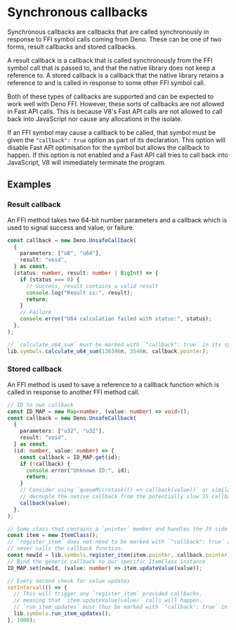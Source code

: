 # Synchronous callbacks

Synchronous callbacks are callbacks that are called synchronously in response to
FFI symbol calls coming from Deno. These can be one of two forms, result
callbacks and stored callbacks.

A result callback is a callback that is called synchronously from the FFI symbol
call that is passed to, and that the native library does not keep a reference
to. A stored callback is a callback that the native library retains a reference
to and is called in response to some other FFI symbol call.

Both of these types of callbacks are supported and can be expected to work well
with Deno FFI. However, these sorts of callbacks are not allowed in Fast API
calls. This is because V8's Fast API calls are not allowed to call back into
JavaScript nor cause any allocations in the isolate.

If an FFI symbol may cause a callback to be called, that symbol must be given
the `"callback": true` option as part of its declaration. This option will
disable Fast API optimisation for the symbol but allows the callback to happen.
If this option is not enabled and a Fast API call tries to call back into
JavaScript, V8 will immediately terminate the program.

## Examples

### Result callback

An FFI method takes two 64-bit number parameters and a callback which is used to
signal success and value, or failure.

```ts
const callback = new Deno.UnsafeCallback(
  {
    parameters: ["u8", "u64"],
    result: "void",
  } as const,
  (status: number, result: number | BigInt) => {
    if (status === 0) {
      // Success, result contains a valid result
      console.log("Result is:", result);
      return;
    }
    // Failure
    console.error("U64 calculation failed with status:", status);
  },
);

// `calculate_u64_sum` must be marked with `"callback": true` in its symbol definition.
lib.symbols.calculate_u64_sum(136346n, 3546n, callback.pointer);
```

### Stored callback

An FFI method is used to save a reference to a callback function which is called
in response to another FFI method call.

```ts
// ID to own callback
const ID_MAP = new Map<number, (value: number) => void>();
const callback = new Deno.UnsafeCallback(
  {
    parameters: ["u32", "u32"],
    result: "void",
  } as const,
  (id: number, value: number) => {
    const callback = ID_MAP.get(id);
    if (!callback) {
      console.error("Unknown ID:", id);
      return;
    }
    // Consider using `queueMicrotask(() => callback(value))` or similar here to
    // decouple the native callback from the potentially slow JS callback handling.
    callback(value);
  },
);

// Some class that contains a `pointer` member and handles the JS side of "item"
const item = new ItemClass();
// `register_item` does not need to be marked with `"callback": true` as it
// never calls the callback function.
const newId = lib.symbols.register_item(item.pointer, callback.pointer);
// Bind the generic callback to our specific ItemClass instance
ID_MAP.set(newId, (value: number) => item.updateValue(value));

// Every second check for value updates
setInterval(() => {
  // This will trigger any `register_item` provided callbacks,
  // meaning that `item.updateValue(value)` calls will happen.
  // `run_item_updates` must thus be marked with `"callback": true` in its symbol definition.
  lib.symbols.run_item_updates();
}, 1000);
```
